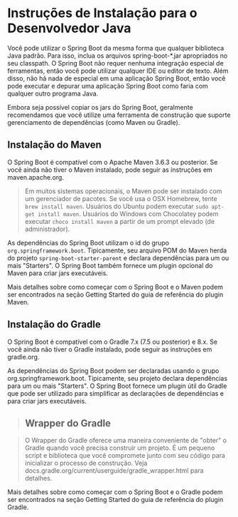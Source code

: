 # Instruções de Instalação para o Desenvolvedor Java

Você pode utilizar o Spring Boot da mesma forma que qualquer biblioteca Java padrão. Para isso, inclua os arquivos spring-boot-*.jar apropriados no seu classpath. O Spring Boot não requer nenhuma integração especial de ferramentas, então você pode utilizar qualquer IDE ou editor de texto. Além disso, não há nada de especial em uma aplicação Spring Boot, então você pode executar e depurar uma aplicação Spring Boot como faria com qualquer outro programa Java.

Embora seja possível copiar os jars do Spring Boot, geralmente recomendamos que você utilize uma ferramenta de construção que suporte gerenciamento de dependências (como Maven ou Gradle).

## Instalação do Maven

O Spring Boot é compatível com o Apache Maven 3.6.3 ou posterior. Se você ainda não tiver o Maven instalado, pode seguir as instruções em maven.apache.org.

> Em muitos sistemas operacionais, o Maven pode ser instalado com um gerenciador de pacotes. Se você usa o OSX Homebrew, tente `brew install maven`. Usuários do Ubuntu podem executar `sudo apt-get install maven`. Usuários do Windows com Chocolatey podem executar `choco install maven` a partir de um prompt elevado (de administrador). 

As dependências do Spring Boot utilizam o id do grupo `org.springframework.boot`. Tipicamente, seu arquivo POM do Maven herda do projeto `spring-boot-starter-parent` e declara dependências para um ou mais "Starters". O Spring Boot também fornece um plugin opcional do Maven para criar jars executáveis.

Mais detalhes sobre como começar com o Spring Boot e o Maven podem ser encontrados na seção Getting Started do guia de referência do plugin Maven.

## Instalação do Gradle

O Spring Boot é compatível com o Gradle 7.x (7.5 ou posterior) e 8.x. Se você ainda não tiver o Gradle instalado, pode seguir as instruções em gradle.org.

As dependências do Spring Boot podem ser declaradas usando o grupo org.springframework.boot. Tipicamente, seu projeto declara dependências para um ou mais "Starters". O Spring Boot fornece um plugin útil do Gradle que pode ser utilizado para simplificar as declarações de dependências e para criar jars executáveis.

> ## Wrapper do Gradle

> O Wrapper do Gradle oferece uma maneira conveniente de "obter" o Gradle quando você precisa construir um projeto. É um pequeno script e biblioteca que você compromete junto com seu código para inicializar o processo de construção. Veja docs.gradle.org/current/userguide/gradle_wrapper.html para detalhes.

Mais detalhes sobre como começar com o Spring Boot e o Gradle podem ser encontrados na seção Getting Started do guia de referência do plugin Gradle.